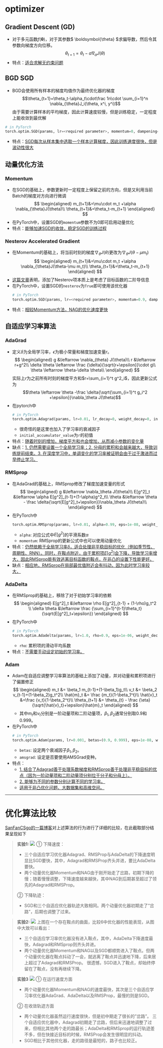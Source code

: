 # optimizer

## Gradient Descent (GD)
+ 对于多元函数$f(\boldsymbol{\theta})$，对于其参数$ \boldsymbol{\theta} $求偏导数，然后令其参数向梯度方向位移。
  $$\theta_{t+1}=\theta_t-\alpha \nabla_{\alpha}J(\theta)$$
+ 特点：<u>适合求解无约束问题</u>

## BGD SGD
+ BGD会使用所有样本的梯度均值作为最终优化器的梯度
  $$\theta_{t+1}=\theta_t-\alpha_t\cdot\frac 1n\cdot \sum_{i=1}^n \nabla_{\theta}J_i(\theta, x^i, y^i)$$
  由于需要计算样本的平均梯度，因此计算速度较慢，但是训练稳定，一定程度上能收敛到最优解

```python
# in PyTorch
torch.optim.SGD(params, lr=<required parameter>, momentum=0, dampening=0, weight_devay=0, nesterov=False)
```

+ 特点：<u>SGD每次从样本集中选取一个样本计算梯度，因此训练速度很快，但是波动性很大</u>

## 动量优化方法
### Momentum
+ 在SGD的基础上，参数更新时一定程度上保留之前的方向，但是又利用当前Batch的梯度对方向进行微调
  $$
  \begin{aligned}
    m_{t+1}&=\mu\cdot m_t +\alpha \nabla_{\theta}J(\theta)\\
    \theta_{t+1}&=\theta_t-m_{t+1}
  \end{aligned}
  $$
+ 在PyTorch中，设置SGD的`momentum`参数不为0即可启用动量优化
+ 特点：<u>能够加速SGD的收敛，稳定SGD的训练过程</u>

### Nesterov Accelerated Gradient
+ 在Momentum的基础上，将当前时刻的梯度$\nabla_{\theta}J(\theta)$更改为$\nabla_\theta J(\theta - \mu m_t)$
  $$
  \begin{aligned}
    m_{t+1}&=\mu\cdot m_t +\alpha \nabla_{\theta}J(\theta-\mu m_t)\\
    \theta_{t+1}&=\theta_t-m_{t+1}
  \end{aligned}
  $$
+ [这篇文章](https://zhuanlan.zhihu.com/p/22810533)表明，添加了Nesterov项本质上是考虑了目标函数的二阶导信息
+ 在PyTorch中，设置SGD的`nesterov`为`True`即可使用该优化器
  ```python
  # in PyTorch
  torch.optim.SGD(params, lr=<required parameter>, momentum=0.9, dampening=0, weight_devay=0, nesterov=True)
  ```
+ 特点：<u>相较Momentum方法，NAG的优化速度更快</u>


## 自适应学习率算法

### AdaGrad
+ 定义$\delta$为全局学习率，$\epsilon$为极小常量和梯度加速变量$r$。
  $$
  \begin{aligned}
      g &\leftarrow \nabla_{theta} J(\theta)\\
      r &\leftarrow r+g^2\\
      \delta \theta \leftarrow \frac {\delta}{\sqrt{r+\epsilon}}\cdot g\\
      \theta \leftarrow \theta-\delta \theta\\
  \end{aligned}
  $$
  实际上$r$为之前所有时刻的梯度平方和$r=\sum_{i=1}^t g^2_i$，因此更新公式为
  $$\theta \leftarrow \theta -\frac \delta{\sqrt{\sum_{i=1}^t g_i^2 +\epsilon}}\nabla_\theta J(\theta)$$
+ 在pytorch中
    ```python
    # in PyTorch
    torch.optim.Adagrad(params, lr=0.01, lr_decay=0, weight_decay=0, initial_accumulator_value=0, eps=1e-10)
    ```
  + 很奇怪的是这里也加入了学习率的衰减因子
  + `initial_accumulator_value`为`r`的初值
+ 特点：<u>随着时刻的增加，梯度平方和也会增加，从而减小参数的变化量</u>
+ 缺点：<u>1. 仍然需要设置一个全局学习率；2. 分母的累积和会越来越大，导致训练提前结束。3. 在深度学习中，单调变化的学习率被证明会由于过于激进而过早停止学习。</u>

### RMSprop
+ 在AdaGrad的基础上，RMSprop修改了梯度加速变量的形式
  $$
  \begin{aligned}
      g &\leftarrow \nabla_\theta J(\theta)\\
      E[g^2]_t &\leftarrow \alpha E[g^2]_{t-1}+(1-\alpha)g^2_t\\
      \theta &\leftarrow \theta - \frac \delta{\sqrt{E[g^2]_t+\epsilon}}\nabla_\theta J(\theta)\\
  \end{aligned}
  $$
+ 在PyTorch中
  ```python
  torch.optim.RMSprop(params, lr=0.01, alpha=0.99, eps=1e-08, weight_decay=0, momentum=0, centered=False)
  ```
  + `alpha`: 对应公式中$E[g^2]$的平滑系数$\alpha$
  + `momentum`: RMSprop的更新公式中也可以使用动量优化
+ 特点：<u>仍然依赖于全局学习率$\delta$，适合处理非平稳目标的优化（例如季节性、周期性、RNN）。同时，在鞍点附近，由于累积项$E[g^2]$会下降，导致学习率增大，因此RMSprop能有效逃离目标函数的鞍点，在非凸的设置下性能更好。</u>
+ 缺点：<u>相应地，RMSprop在局部最优值附近会有抖动，因为此时学习率较大，</u>

### AdaDelta
+ 在RMSprop的基础上，移除了对于初始学习率的依赖
  $$
  \begin{aligned}
    E[g^2]_t &\leftarrow \rho E[g^2]_{t-1} + (1-\rho)g_t^2 \\
    \delta \theta &\leftarrow \frac {\sum_{i=1}^{t-1}\theta_t}{\sqrt{E[g^2]_t+\epsilon}}
  \end{aligned}
  $$
+ 在PyTorch中
  ```python
  # in PyTorch
  torch.optim.Adadelta(params, lr=1.0, rho=0.9, eps=1e-06, weight_decay=0)
  ```
  + `rho`: 累积项的滑动平均系数
+ 特点：<u>不需要手动设定初始的学习率。</u>

### Adam
+ Adam在自适应调整学习率算法的基础上添加了动量，并对动量和累积项进行了偏置修正
  $$
  \begin{aligned}
    m_t &= \beta_1 m_{t-1}+(1-\beta_1)g_t\\
    v_t &= \beta_2 v_{t-1}+(1-\beta_2)g_t^2\\
    \hat{m}_t &= \frac {m_t}{1-\beta_1^t}\\
    \hat{v}_t &=\frac {v_t}{1-\beta_2^t}\\
    \theta_{t+1} &= \theta_{t} - \frac {\eta}{\sqrt{\hat{v}_t}+\epsilon}\hat{m}_t
  \end{aligned}
  $$
  + 其中$m_t$和$v_t$分别是一阶动量项和二阶动量项，$\beta_1, \beta_2$通常分别取0.9和0.999。
+ 在PyTorch中
  ```python
  # in PyTorch
  torch.optim.Adam(params, lr=0.001, betas=(0.9, 0.999), eps=1e-08, weight_decay=0, amsgrad=False)
  ```
  + `betas`: 设定两个衰减因子$\beta_1, \beta_2$。
  + `amsgrad`: 设定是否要使用AMSGrad变种。
+ 特点：
  + <u>1. 结合了Adagrad善于处理系数梯度和RMSprop善于处理非平稳目标的优点（因为一阶动量项和二阶动量项分别位于分子和分母上）。</u>
  + <u>2. 能够为不同的参数分别计算不同的学习率。</u>
  + <u>适用于非凸优化问题、大数据集和高维空间。</u>

---
# 优化算法比较
[SanFanCSgo的一篇博客](https://blog.csdn.net/weixin_40170902/article/details/80092628)对上述算法的行为进行了详细的比较，在此截取部分结果呈现如下

> **实验1:** 
> ![](img/杂记1.gif)
> ① 下降速度：
> + 三个自适应学习优化器Adagrad、RMSProp与AdaDelta的下降速度明显比SGD要快，其中，Adagrad和RMSProp齐头并进，要比AdaDelta要快。
> + 两个动量优化器Momentum和NAG由于刚开始走了岔路，初期下降的慢；随着慢慢调整，下降速度越来越快，其中NAG到后期甚至超过了领先的Adagrad和RMSProp。
> 
> ② 下降轨迹：
> + SGD和三个自适应优化器轨迹大致相同。两个动量优化器初期走了“岔路”，后期也调整了过来。


> **实验2:**
> ![](img/杂记2.gif)
> 上图在一个存在鞍点的曲面，比较6中优化器的性能表现，从图中大致可以看出：
> + 三个自适应学习率优化器没有进入鞍点，其中，AdaDelta下降速度最快，Adagrad和RMSprop则齐头并进。
> + 两个动量优化器Momentum和NAG以及SGD都顺势进入了鞍点。但两个动量优化器在鞍点抖动了一会，就逃离了鞍点并迅速地下降，后来居上超过了Adagrad和RMSProp。
很遗憾，SGD进入了鞍点，却始终停留在了鞍点，没有再继续下降。

> **实验3**
> ![](img/杂记3.gif)
> ① 在运行速度方面
> + 两个动量优化器Momentum和NAG的速度最快，其次是三个自适应学习率优化器AdaGrad、AdaDelta以及RMSProp，最慢的则是SGD。
> 
> ② 在收敛轨迹方面
> + 两个动量优化器虽然运行速度很快，但是初中期走了很长的”岔路”。
三个自适应优化器中，Adagrad初期走了岔路，但后来迅速地调整了过来，但相比其他两个走的路最长；AdaDelta和RMSprop的运行轨迹差不多，但在快接近目标的时候，RMSProp会发生很明显的抖动。
> + SGD相比于其他优化器，走的路径是最短的，路子也比较正。